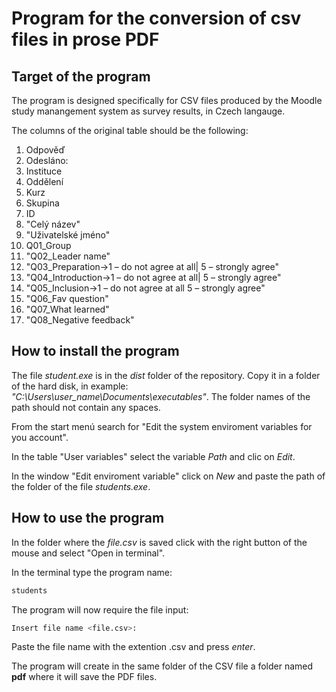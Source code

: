# Program for the conversion of csv files in prose PDF

## Target of the program
The program is designed specifically for CSV files produced by the Moodle study manangement system as survey results, in Czech langauge.

The columns of the original table should be the following:

1. Odpověď
2. Odesláno:
3. Instituce
4. Oddělení
5. Kurz
6. Skupina
7. ID
8. "Celý název"
9. "Uživatelské jméno"
10. Q01_Group
11. "Q02_Leader name"
12. "Q03_Preparation->1 – do not agree at all| 5 – strongly agree"
13. "Q04_Introduction->1 – do not agree at all| 5 – strongly agree"
14. "Q05_Inclusion->1 – do not agree at all 5 – strongly agree"
15. "Q06_Fav question"
16. "Q07_What learned"
17. "Q08_Negative feedback"

## How to install the program
The file _student.exe_ is in the _dist_ folder of the repository. Copy it in a folder of the hard disk, in example: _"C:\Users\user_name\Documents\executables"_. The folder names of the path should not contain any spaces.

From the start menú search for "Edit the system enviroment variables for you account".

In the table "User variables" select the variable _Path_ and clic on _Edit_.

In the window "Edit enviroment variable" click on _New_ and paste the path of the folder of the file _students.exe_.

## How to use the program
In the folder where the _file.csv_ is saved click with the right button of the mouse and select "Open in terminal".

In the terminal type the program name:
```bash
students
```
The program will now require the file input:
```bash
Insert file name <file.csv>:
```
Paste the file name with the extention .csv and press _enter_.

The program will create in the same folder of the CSV file a folder named **pdf** where it will save the PDF files.